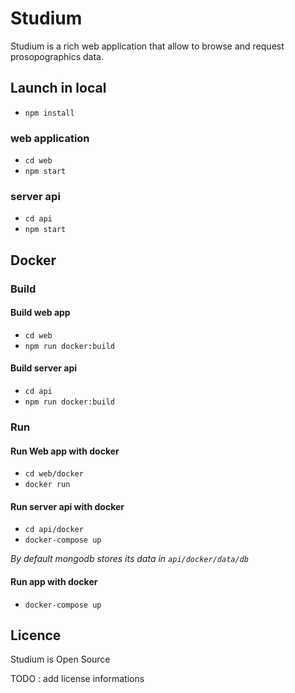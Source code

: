 # Studium

Studium is a rich web application that allow to browse and request prosopographics data.

## Launch in local
- `npm install`

### web application
- `cd web`
- `npm start`

### server api
- `cd api`
- `npm start`

## Docker
### Build
#### Build web app
- `cd web`
- `npm run docker:build`

#### Build server api
- `cd api`
- `npm run docker:build`

### Run
#### Run Web app with docker
- `cd web/docker`
- `docker run`

#### Run server api with docker
- `cd api/docker`
- `docker-compose up`

*By default mongodb stores its data in `api/docker/data/db`*

#### Run app with docker
- `docker-compose up`

## Licence
Studium is Open Source

TODO : add license informations
